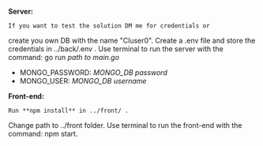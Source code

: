**Server:**

    If you want to test the solution DM me for credentials or
create you own DB with the name "Cluser0". Create a .env file and store the credentials in ../back/.env .
Use terminal to run the server with the command: go run *path to main.go*

* MONGO_PASSWORD: *MONGO_DB password*
* MONGO_USER: *MONGO_DB username*

**Front-end:**

    Run **npm install** in ../front/ .
Change path to ../front folder. Use terminal to run the front-end with the command: npm start. 

